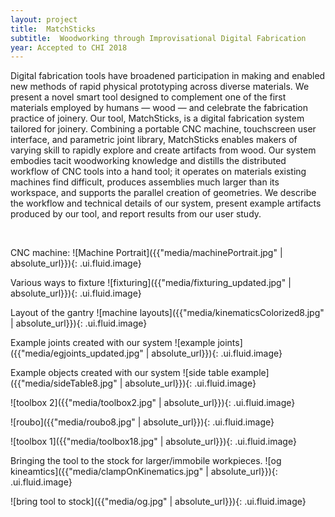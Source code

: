 ```yaml
---
layout: project
title:  MatchSticks
subtitle:  Woodworking through Improvisational Digital Fabrication
year: Accepted to CHI 2018
---
```


<script>
$(function() {
$('.ui.embed').embed({
  color: 444444, 
  autoplay: false,
});
});
</script>

Digital fabrication tools have broadened participation in making and enabled new methods of rapid physical prototyping across diverse materials. We present a novel smart tool designed to complement one of the first materials employed by humans — wood — and celebrate the fabrication practice of joinery. Our tool, MatchSticks, is a digital fabrication system tailored for joinery. Combining a portable CNC machine, touchscreen user interface, and parametric joint library, MatchSticks enables makers of varying skill to rapidly explore and create artifacts from wood. Our system embodies tacit woodworking knowledge and distills the distributed workflow of CNC tools into a hand tool; it operates on materials existing machines find difficult, produces assemblies much larger than its workspace, and supports the parallel creation of geometries. We describe the workflow and technical details of our system, present example artifacts produced by our tool, and report results from our user study.

<div class="ui embed" data-source="youtube" data-id="vAWo4dwNecA"> </div>

<br>

CNC machine:
![Machine Portrait]({{"media/machinePortrait.jpg" | absolute_url}}){: .ui.fluid.image}

Various ways to fixture
![fixturing]({{"media/fixturing_updated.jpg" | absolute_url}}){: .ui.fluid.image}

Layout of the gantry
![machine layouts]({{"media/kinematicsColorized8.jpg" | absolute_url}}){: .ui.fluid.image}

Example joints created with our system
![example joints]({{"media/egjoints_updated.jpg" | absolute_url}}){: .ui.fluid.image}

Example objects created with our system
![side table example]({{"media/sideTable8.jpg" | absolute_url}}){: .ui.fluid.image}

![toolbox 2]({{"media/toolbox2.jpg" | absolute_url}}){: .ui.fluid.image}

![roubo]({{"media/roubo8.jpg" | absolute_url}}){: .ui.fluid.image}

![toolbox 1]({{"media/toolbox18.jpg" | absolute_url}}){: .ui.fluid.image}

Bringing the tool to the stock for larger/immobile workpieces.
![og kineamtics]({{"media/clampOnKinematics.jpg" | absolute_url}}){: .ui.fluid.image}

![bring tool to stock]({{"media/og.jpg" | absolute_url}}){: .ui.fluid.image}
